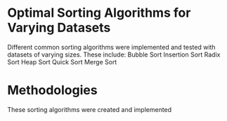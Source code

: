 # Optimal Sorting Algorithms for Varying Datasets

Different common sorting algorithms were implemented and tested with datasets of varying sizes.
These include:
Bubble Sort
Insertion Sort
Radix Sort
Heap Sort
Quick Sort
Merge Sort


# Methodologies

These sorting algorithms were created and implemented 
